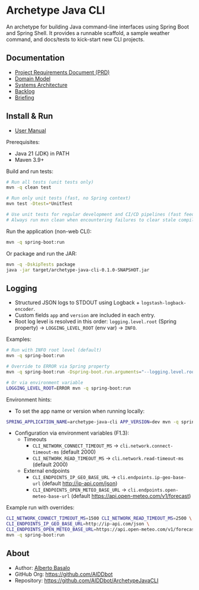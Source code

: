 # Archetype Java CLI

An archetype for building Java command-line interfaces using Spring Boot and Spring Shell. It provides a runnable scaffold, a sample weather command, and docs/tests to kick-start new CLI projects.

## Documentation

- [Project Requirements Document (PRD)](./docs/PRD.md)
- [Domain Model](./docs/DOMAIN.md)
- [Systems Architecture](./docs/SYSTEMS.md)
- [Backlog](./docs/BACKLOG.md)
- [Briefing](./docs/archetype-java_cli.briefing.md)

## Install & Run

- [User Manual](./docs/MANUAL.md)

Prerequisites:

- Java 21 (JDK) in PATH
- Maven 3.9+

Build and run tests:

```bash
# Run all tests (unit tests only)
mvn -q clean test

# Run only unit tests (fast, no Spring context)
mvn test -Dtest=*UnitTest

# Use unit tests for regular development and CI/CD pipelines (fast feedback)
# Always run mvn clean when encountering failures to clear stale compiled classes

```

Run the application (non-web CLI):

```bash
mvn -q spring-boot:run
```

Or package and run the JAR:

```bash
mvn -q -DskipTests package
java -jar target/archetype-java-cli-0.1.0-SNAPSHOT.jar
```

## Logging

- Structured JSON logs to STDOUT using Logback + `logstash-logback-encoder`.
- Custom fields `app` and `version` are included in each entry.
- Root log level is resolved in this order: `logging.level.root` (Spring property) → `LOGGING_LEVEL_ROOT` (env var) → `INFO`.

Examples:

```bash
# Run with INFO root level (default)
mvn -q spring-boot:run

# Override to ERROR via Spring property
mvn -q spring-boot:run -Dspring-boot.run.arguments="--logging.level.root=ERROR"

# Or via environment variable
LOGGING_LEVEL_ROOT=ERROR mvn -q spring-boot:run
```

Environment hints:

- To set the app name or version when running locally:

```bash
SPRING_APPLICATION_NAME=archetype-java-cli APP_VERSION=dev mvn -q spring-boot:run
```

- Configuration via environment variables (F1.3):
  - Timeouts
    - `CLI_NETWORK_CONNECT_TIMEOUT_MS` → `cli.network.connect-timeout-ms` (default 2000)
    - `CLI_NETWORK_READ_TIMEOUT_MS` → `cli.network.read-timeout-ms` (default 2000)
  - External endpoints
    - `CLI_ENDPOINTS_IP_GEO_BASE_URL` → `cli.endpoints.ip-geo-base-url` (default http://ip-api.com/json)
    - `CLI_ENDPOINTS_OPEN_METEO_BASE_URL` → `cli.endpoints.open-meteo-base-url` (default https://api.open-meteo.com/v1/forecast)

Example run with overrides:

```bash
CLI_NETWORK_CONNECT_TIMEOUT_MS=1500 CLI_NETWORK_READ_TIMEOUT_MS=2500 \
CLI_ENDPOINTS_IP_GEO_BASE_URL=http://ip-api.com/json \
CLI_ENDPOINTS_OPEN_METEO_BASE_URL=https://api.open-meteo.com/v1/forecast \
mvn -q spring-boot:run
```

## About

- Author: [Alberto Basalo](https://albertobasalo.dev)
- GitHub Org: https://github.com/AIDDbot
- Repository: https://github.com/AIDDbot/ArchetypeJavaCLI